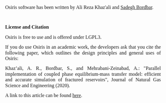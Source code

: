 <p>&nbsp;</p>
<p><span style="font-family: 'Times New Roman', serif; font-size: 12pt;">Osiris software has been written by Ali Reza </span><span class="SpellE" style="font-family: 'Times New Roman', serif; font-size: 12pt;">Khaz'ali and <a href="https://github.com/bordbarsadegh">Sadegh Bordbar</a>.</span></p>
<div class="WordSection1">
<p class="MsoNormal"><strong><span style="font-size: 12.0pt; line-height: 115%; font-family: 'Times New Roman','serif'; mso-ascii-theme-font: major-bidi; mso-hansi-theme-font: major-bidi; mso-bidi-theme-font: major-bidi;">&nbsp;</span></strong></p>
<p class="MsoNormal"><span class="SpellE"><strong><span style="font-size: 12.0pt; line-height: 115%; font-family: 'Times New Roman','serif'; mso-ascii-theme-font: major-bidi; mso-hansi-theme-font: major-bidi; mso-bidi-theme-font: major-bidi;">License</span></strong></span><strong><span style="font-size: 12.0pt; line-height: 115%; font-family: 'Times New Roman','serif'; mso-ascii-theme-font: major-bidi; mso-hansi-theme-font: major-bidi; mso-bidi-theme-font: major-bidi;"> and Citation</span></strong></p>
<p class="MsoNormal"><span style="font-size: 12.0pt; line-height: 115%; font-family: 'Times New Roman','serif'; mso-ascii-theme-font: major-bidi; mso-hansi-theme-font: major-bidi; mso-bidi-theme-font: major-bidi;">Osiris is free to use and <span class="GramE">is offered</span> under LGPL3.</span></p>
<p class="MsoNormal" style="text-align: justify;"><span style="font-size: 12.0pt; line-height: 115%; font-family: 'Times New Roman','serif'; mso-ascii-theme-font: major-bidi; mso-hansi-theme-font: major-bidi; mso-bidi-theme-font: major-bidi;">If you do use Osiris in an academic work, the developers ask that you cite the following paper, which outlines the design principles and general uses of Osiris:</span></p>
<p class="MsoNormal" style="text-align: justify;"><span class="SpellE"><span class="GramE"><span style="font-size: 12.0pt; line-height: 115%; font-family: 'Times New Roman','serif'; mso-ascii-theme-font: major-bidi; mso-hansi-theme-font: major-bidi; mso-bidi-theme-font: major-bidi;">Khaz&rsquo;ali</span></span></span><span class="GramE"><span style="font-size: 12.0pt; line-height: 115%; font-family: 'Times New Roman','serif'; mso-ascii-theme-font: major-bidi; mso-hansi-theme-font: major-bidi; mso-bidi-theme-font: major-bidi;">, A. R., Bordbar, S., and&nbsp;Mehrabani-Zeinabad, A.: "Parallel implementation of coupled phase equilibrium-mass transfer model: efficient and accurate simulation of fractured reservoirs",&nbsp;Journal of Natural Gas Science and Engineering (2020).</span></span></p>
<p class="MsoNormal" style="text-align: justify;"><span style="font-size: 12.0pt; line-height: 115%; font-family: 'Times New Roman','serif'; mso-ascii-theme-font: major-bidi; mso-hansi-theme-font: major-bidi; mso-bidi-theme-font: major-bidi;">A link to this article <span class="GramE">can be found <a href="https://authors.elsevier.com/a/1atND6gSGqY68l">here</a></span>.</span></p>
</div>
